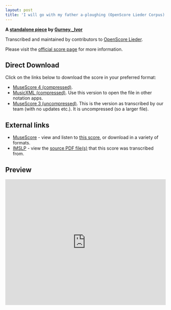 ```yaml
---
layout: post
title: 'I will go with my father a-ploughing (OpenScore Lieder Corpus)'
---
```


__A [standalone piece](https://fourscoreandmore.org/OpenScore/Gurney%2C_Ivor/_/) by [Gurney,_Ivor](https://fourscoreandmore.org/OpenScore/Gurney%2C_Ivor)__

Transcribed and maintained by contributors to [OpenScore Lieder].

Please visit the [official score page] for more information.

[official score page]: https://musescore.com/openscore-lieder-corpus/scores/6466145
[OpenScore Lieder]: https://musescore.com/openscore-lieder-corpus

## Direct Download

Click on the links below to download the score in your preferred format:
- [MuseScore 4 (compressed)](https://fourscoreandmore.org/OpenScore/Gurney%2C_Ivor/_/I_will_go_with_my_father_a-ploughing.mscz).
- [MusicXML (compressed)](https://fourscoreandmore.org/OpenScore/Gurney%2C_Ivor/_/I_will_go_with_my_father_a-ploughing.mxl). Use this version to open the file in other notation apps.
- [MuseScore 3 (uncompressed)](https://raw.githubusercontent.com/OpenScore/Lieder/refs/heads/main/scores/Gurney%2C_Ivor/_/I_will_go_with_my_father_a-ploughing/lc6466145.mscx). This is the version as transcribed by our team (with no updates etc.). It is uncompressed (so a larger file).

## External links

- [MuseScore] - view and listen to [this score][MuseScore], or download in a variety of formats.
- [IMSLP] - view the [source PDF file(s)][IMSLP] that this score was transcribed from.

[MuseScore]: https://musescore.com/score/6466145
[IMSLP]: https://imslp.org/wiki/Special:ReverseLookup/89026

## Preview

<iframe width="100%" height="394" src="https://musescore.com/openscore-lieder-corpus/scores/6466145/embed" frameborder="0" allowfullscreen allow="autoplay; fullscreen"></iframe>
